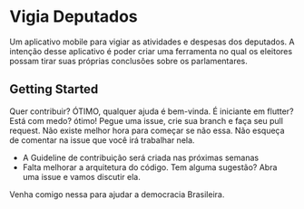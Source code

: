 # Vigia Deputados

Um aplicativo mobile para vigiar as atividades e despesas dos deputados. A intenção desse aplicativo é poder criar uma ferramenta no qual os eleitores possam tirar suas próprias conclusões sobre os parlamentares.

## Getting Started
   Quer contribuir? ÓTIMO, qualquer ajuda é bem-vinda. É iniciante em flutter? Está com medo? ótimo! Pegue uma issue, crie sua branch e faça seu pull request. Não existe melhor hora para começar se não essa. Não esqueça de comentar na issue que você irá trabalhar nela.
   
  - A Guideline de contribuição será criada nas próximas semanas
  - Falta melhorar a arquitetura do código. Tem alguma sugestão? Abra uma issue e vamos discutir ela.
   
   Venha comigo nessa para ajudar a democracia Brasileira.
